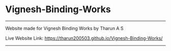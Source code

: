 # Vignesh-Binding-Works
---
Website made for Vignesh Binding Works by Tharun A S

Live Website Link: https://tharun200503.github.io/Vignesh-Binding-Works/

---
